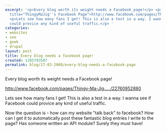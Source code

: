 ```yaml
---
excerpt: '<p>Every blog worth its weight needs a Facebook page!</p> <p><a href="http://www.facebook.com/pages/Thingy-Ma-Jig-A-Blog-of-Drupal-Technology-and-General-Bloginess/22760952880"
  title="ThingyMaJig''s Facebook Page">http://www.facebook.com/pages/Thingy-Ma-Jig...../22760952880</a></p>
  <p>Lets see how many fans I get! This is also a test in a way. I wanna see if Facebook
  could provice any kind of useful traffic.</p> '
categories:
- websites
- seo
- geek
- drupal
layout: post
title: Every blog needs a facebook page!
created: 1205793507
permalink: blog/17-03-2008/every-blog-needs-a-facebook-page
---
```

<p>Every blog worth its weight needs a Facebook page!</p> <p><a href="http://www.facebook.com/pages/Thingy-Ma-Jig-A-Blog-of-Drupal-Technology-and-General-Bloginess/22760952880" title="ThingyMaJig's Facebook Page">http://www.facebook.com/pages/Thingy-Ma-Jig...../22760952880</a></p> <p>Lets see how many fans I get! This is also a test in a way. I wanna see if Facebook could provice any kind of useful traffic.</p> <!--break--> <p>Now the question is - how can my website &quot;talk back&quot; to facebook? How can I get it to automatically post these fantastic blog entries I write to the page? Has someone written an API module? Surely they must have!</p> <!--break-->
